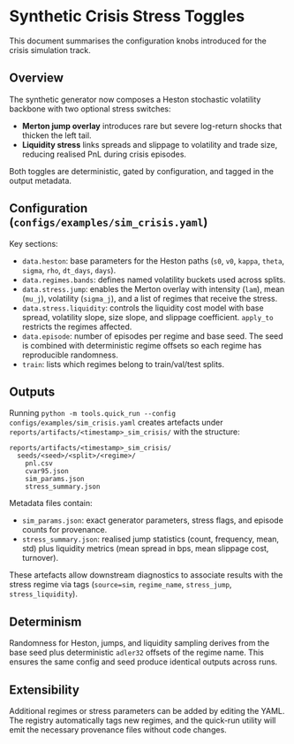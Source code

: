 # Synthetic Crisis Stress Toggles

This document summarises the configuration knobs introduced for the crisis simulation track.

## Overview

The synthetic generator now composes a Heston stochastic volatility backbone with two optional stress switches:

* **Merton jump overlay** introduces rare but severe log-return shocks that thicken the left tail.
* **Liquidity stress** links spreads and slippage to volatility and trade size, reducing realised PnL during crisis episodes.

Both toggles are deterministic, gated by configuration, and tagged in the output metadata.

## Configuration (`configs/examples/sim_crisis.yaml`)

Key sections:

- `data.heston`: base parameters for the Heston paths (`s0`, `v0`, `kappa`, `theta`, `sigma`, `rho`, `dt_days`, `days`).
- `data.regimes.bands`: defines named volatility buckets used across splits.
- `data.stress.jump`: enables the Merton overlay with intensity (`lam`), mean (`mu_j`), volatility (`sigma_j`), and a list of regimes that receive the stress.
- `data.stress.liquidity`: controls the liquidity cost model with base spread, volatility slope, size slope, and slippage coefficient. `apply_to` restricts the regimes affected.
- `data.episode`: number of episodes per regime and base seed. The seed is combined with deterministic regime offsets so each regime has reproducible randomness.
- `train`: lists which regimes belong to train/val/test splits.

## Outputs

Running `python -m tools.quick_run --config configs/examples/sim_crisis.yaml` creates artefacts under `reports/artifacts/<timestamp>_sim_crisis/` with the structure:

```
reports/artifacts/<timestamp>_sim_crisis/
  seeds/<seed>/<split>/<regime>/
    pnl.csv
    cvar95.json
    sim_params.json
    stress_summary.json
```

Metadata files contain:

- `sim_params.json`: exact generator parameters, stress flags, and episode counts for provenance.
- `stress_summary.json`: realised jump statistics (count, frequency, mean, std) plus liquidity metrics (mean spread in bps, mean slippage cost, turnover).

These artefacts allow downstream diagnostics to associate results with the stress regime via tags (`source=sim`, `regime_name`, `stress_jump`, `stress_liquidity`).

## Determinism

Randomness for Heston, jumps, and liquidity sampling derives from the base seed plus deterministic `adler32` offsets of the regime name. This ensures the same config and seed produce identical outputs across runs.

## Extensibility

Additional regimes or stress parameters can be added by editing the YAML. The registry automatically tags new regimes, and the quick-run utility will emit the necessary provenance files without code changes.
